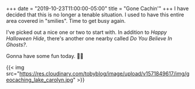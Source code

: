 +++
date = "2019-10-23T11:00:00-05:00"
title = "Gone Cachin'"
+++
I have decided that this is no longer a tenable situation. I used to have this entire area covered in "smilies". Time to get busy again.

I've picked out a nice one or two to start with. In addition to _Happy Halloween Hide_, there's another one nearby called _Do You Believe In Ghosts?_. 

Gonna have some fun today. 🍁🎃

{{< img src="https://res.cloudinary.com/tobyblog/image/upload/v1571849617/img/geocaching_lake_carolyn.jpg" >}}